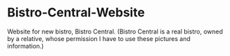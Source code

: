 # Bistro-Central-Website
Website for new bistro, Bistro Central.
(Bistro Central is a real bistro, owned by a relative, whose permission I have to use these pictures and information.)

